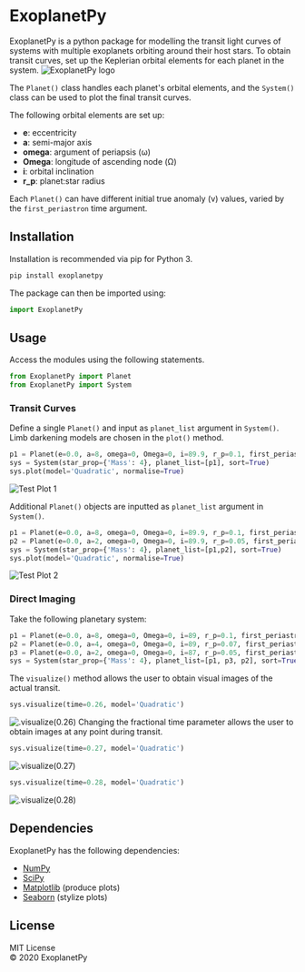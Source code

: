 # ExoplanetPy 

ExoplanetPy is a python package for modelling the transit light curves of systems with multiple exoplanets orbiting around their host stars.
To obtain transit curves, set up the Keplerian orbital elements for each planet in the system.
![](https://raw.githubusercontent.com/ExoplanetPy/ExoplanetPy/master/images/logo_400.png "ExoplanetPy logo")

The `Planet()` class handles each planet's orbital elements, and the `System()` class can be used to plot the final transit curves.

The following orbital elements are set up:
- **e**: eccentricity 
- **a**: semi-major axis 
- **omega**: argument of periapsis (ω) 
- **Omega**: longitude of ascending node (Ω) 
- **i**: orbital inclination 
- **r_p**: planet:star radius 

Each `Planet()` can have different initial true anomaly (ν) values, varied by the `first_periastron` time argument.

## Installation
Installation is recommended via pip for Python 3.
```python
pip install exoplanetpy
```
The package can then be imported using:
```python
import ExoplanetPy
```

## Usage
Access the modules using the following statements.
```python
from ExoplanetPy import Planet
from ExoplanetPy import System
```
### Transit Curves
Define a single `Planet()` and input as `planet_list` argument in `System()`.  
Limb darkening models are chosen in the `plot()` method.
```python
p1 = Planet(e=0.0, a=8, omega=0, Omega=0, i=89.9, r_p=0.1, first_periastron=0.0)
sys = System(star_prop={'Mass': 4}, planet_list=[p1], sort=True)
sys.plot(model='Quadratic', normalise=True)
```
![](https://raw.githubusercontent.com/ExoplanetPy/ExoplanetPy/master/ExoplanetPy/test_plots/test_plot_1.png "Test Plot 1")

Additional `Planet()` objects are inputted as `planet_list` argument in `System()`.
```python
p1 = Planet(e=0.0, a=8, omega=0, Omega=0, i=89.9, r_p=0.1, first_periastron=0.0)
p2 = Planet(e=0.0, a=2, omega=0, Omega=0, i=89.9, r_p=0.05, first_periastron=0.0)
sys = System(star_prop={'Mass': 4}, planet_list=[p1,p2], sort=True)
sys.plot(model='Quadratic', normalise=True)
```
![](https://raw.githubusercontent.com/ExoplanetPy/ExoplanetPy/master/ExoplanetPy/test_plots/testv0_plot.png "Test Plot 2")

### Direct Imaging
Take the following planetary system:
```python
p1 = Planet(e=0.0, a=8, omega=0, Omega=0, i=89, r_p=0.1, first_periastron=0.03)
p2 = Planet(e=0.0, a=4, omega=0, Omega=0, i=89, r_p=0.07, first_periastron=0.52)
p3 = Planet(e=0.0, a=2, omega=0, Omega=0, i=87, r_p=0.05, first_periastron=0.0)
sys = System(star_prop={'Mass': 4}, planet_list=[p1, p3, p2], sort=True)
```
The `visualize()` method allows the user to obtain visual images of the actual transit.
```python
sys.visualize(time=0.26, model='Quadratic')
```
![](https://raw.githubusercontent.com/ExoplanetPy/ExoplanetPy/0.1.1/ExoplanetPy/test_plots/visualize-0.26.png ".visualize(0.26)")
Changing the fractional time parameter allows the user to obtain images at any point during transit. 
```python
sys.visualize(time=0.27, model='Quadratic')
```
![](https://raw.githubusercontent.com/ExoplanetPy/ExoplanetPy/0.1.1/ExoplanetPy/test_plots/visualize-0.27.png ".visualize(0.27)")
```python
sys.visualize(time=0.28, model='Quadratic')
```
![](https://raw.githubusercontent.com/ExoplanetPy/ExoplanetPy/0.1.1/ExoplanetPy/test_plots/visualize-0.28.png ".visualize(0.28)")

## Dependencies
ExoplanetPy has the following dependencies:
* [NumPy](https://numpy.org/)
* [SciPy](https://www.scipy.org/)
* [Matplotlib](https://matplotlib.org/)  (produce plots)
* [Seaborn](https://seaborn.pydata.org/) (stylize plots)

## License 
MIT License  
© 2020 ExoplanetPy
